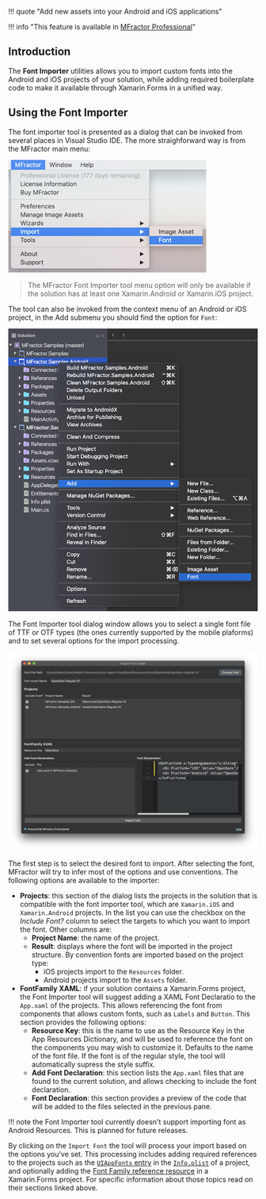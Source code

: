 !!! quote "Add new assets into your Android and iOS applications"

!!! info "This feature is available in [MFractor Professional](https://www.mfractor.com/products/mfractor-professional)"

## Introduction

The **Font Importer** utilities allows you to import custom fonts into the Android and iOS projects of your solution, while adding required boilerplate code to make it available through Xamarin.Forms in a unified way.

## Using the Font Importer

The font importer tool is presented as a dialog that can be invoked from several places in Visual Studio IDE. The more straighforward way is from the MFractor main menu:

![Invoking the Font Importer tool from the MFractor Main Menu](/img/fonts/font-importer-main-menu.png)

>The MFractor Font Importer tool menu option will only be available if the solution has at least one Xamarin.Android or Xamarin.iOS project.

The tool can also be invoked from the context menu of an Android or iOS project, in the Add submenu you should find the option for `Font`:

![Invoking the Font Importer tool from the Solution Explorer Context Menu](/img/fonts/font-importer-solution-explorer.png)

The Font Importer tool dialog window allows you to select a single font file of TTF or OTF types (the ones currently supported by the mobile plaforms) and to set several options for the import processing.

![The font importer](/img/fonts/font-importer.png)

The first step is to select the desired font to import. After selecting the font, MFractor will try to infer most of the options and use conventions. The following options are available to the importer:

* **Projects**: this section of the dialog lists the projects in the solution that is compatible with the font importer tool, which are `Xamarin.iOS` and `Xamarin.Android` projects. In the list you can use the checkbox on the _Include Font?_ column to select the targets to which you want to import the font. Other columns are:
    * **Project Name**: the name of the project.
    * **Result**: displays where the font will be imported in the project structure. By convention fonts are imported based on the project type:
        * iOS projects import to the `Resources` folder.
        * Android projects import to the `Assets` folder.
* **FontFamily XAML**: if your solution contains a Xamarin.Forms project, the Font Importer tool will suggest adding a XAML Font Declaratio to the `App.xaml` of the projects. This allows referencing the font from components that allows custom fonts, such as `Labels` and `Button`. This section provides the following options:
    * **Resource Key**: this is the name to use as the Resource Key in the App Resources Dictionary, and will be used to reference the font on the components you may wish to customize it. Defaults to the name of the font file. If the font is of the regular style, the tool will automatically supress the style suffix.
    * **Add Font Declaration**: this section lists the `App.xaml` files that are found to the current solution, and allows checking to include the font declaration.
    * **Font Declaration**: this section provides a preview of the code that will be added to the files selected in the previous pane.

!!! note
    the Font Importer tool currently doesn't support importing font as Android Resources. This is planned for future releases.

By clicking on the `Import Font` the tool will process your import based on the options you've set. This processing includes adding required references to the projects such as the [`UIAppFonts` entry](uiappfonts-plist-entry.md) in the [`Info.plist`]() of a project, and optionally adding the [Font Family reference resource](fontfamily-xaml-entry.md) in a Xamarin.Forms project. For specific information about those topics read on their sections linked above.
